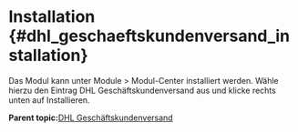 # Installation {#dhl_geschaeftskundenversand_installation}

Das Modul kann unter Module \> Modul-Center installiert werden. Wähle hierzu den Eintrag DHL Geschäftskundenversand aus und klicke rechts unten auf Installieren.

**Parent topic:**[DHL Geschäftskundenversand](7_7_DHLGeschaeftskundenversand.md)

